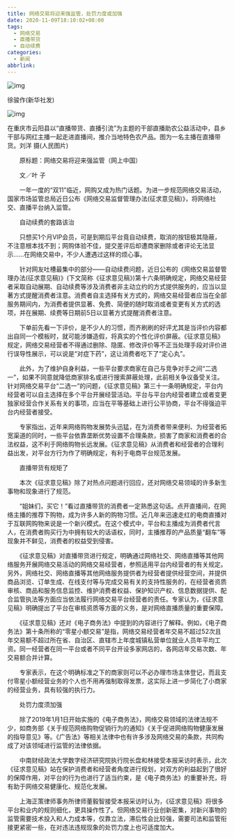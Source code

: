 ```yaml
---
title: 网络交易将迎来强监管，处罚力度或加强
date: 2020-11-09T18:10:02+08:00
tags:
  - 网络交易
  - 直播带货
  - 自动续费
categories:
  - 新闻
abbrlink:
---
```


![img](https://cdn.jsdelivr.net/gh/yakeing/Documentation@main/Hexo/images/9939-kcpxnwv7540448.jpg)

徐骏作(新华社发)

![img](https://cdn.jsdelivr.net/gh/yakeing/Documentation@main/Hexo/images/30be-kcpxnwv7541953.jpg)

在重庆市云阳县以“直播带货、直播引流”为主题的干部直播助农公益活动中，县乡干部与网红主播一起走进直播间，推介当地特色农产品。图为一名主播在直播带货。刘洋 摄(人民图片)

　　原标题：网络交易将迎来强监管（网上中国）

　　文／叶 子

　　一年一度的“双11”临近，网购又成为热门话题。为进一步规范网络交易活动，国家市场监管总局近日公布《网络交易监督管理办法(征求意见稿)》，将网络社交、直播平台纳入监管。

　　自动续费的套路该治

　　只想买1个月VIP会员，可是到期后平台竟自动续费，取消的按钮极其隐蔽，不注意根本找不到；网购体验不佳，提交差评后却遭商家删除或者评论无法显示……在网络交易中，不少人遭遇过这样的烦心事。

　　针对网友吐槽最集中的部分——自动续费问题，近日公布的《网络交易监督管理办法(征求意见稿)》(下文简称《征求意见稿》)第十六条明确规定，网络交易经营者采取自动展期、自动续费等涉及消费者非主动立约的方式提供服务的，应当以显著方式提醒消费者注意。消费者自主选择有关方式的，网络交易经营者应当在全部服务期间内，为消费者提供显著、免费、简便的随时取消或者变更有关方式的选项，并在展期、续费等日期前5日以显著方式提醒消费者注意。

　　下单前先看一下评价，是不少人的习惯，而齐刷刷的好评尤其是当评价内容都出自同一个模板时，就可能涉嫌造假，将真实的个性化评价屏蔽。《征求意见稿》规定，网络交易经营者不得通过删除、隐匿、修改评价等不正当处理手段对评价进行误导性展示，可以说是“对症下药”，这让消费者吃下了“定心丸”。

　　此外，为了维护自身利益，一些平台要求商家在自己与竞争对手之间“二选一”，如果不同意就降低商家排名或进行搜索屏蔽处理，此前相关争议备受关注。针对网络交易平台“二选一”的问题，《征求意见稿》第三十一条明确规定，平台内经营者可以自主选择在多个平台开展经营活动。平台与平台内经营者建立或者变更独家经营合作关系有关的事项，应当在平等基础上进行公平协商，平台不得强迫平台内经营者接受。

　　专家指出，近年来网络购物发展势头迅猛，在为消费者带来便利、为经营者拓宽渠道的同时，一些平台依靠垄断优势设置不合理条款，损害了商家和消费者的合法权益，这不利于网络购物长远发展。《征求意见稿》从消费者和经营者的合理利益出发，对平台方行为作了明确规定，有利于电商平台规范发展。

　　直播带货有规矩了

　　本次《征求意见稿》除了对热点问题进行回应，还对网络交易领域的许多新生事物和现象进行了规范。

　　“姐妹们，买它！”看过直播带货的消费者一定熟悉这句话。点开直播间，在网络主播的推荐下购物，成为许多人新的购物习惯。近几年来迅速走红的电商直播对于互联网购物来说是一个新兴模式。在这个模式中，平台和主播成为消费者代言人，在消费者购买行为中拥有较大的话语权，同时，主播推荐的产品质量“翻车”等现象并不鲜见，消费者的权益受到侵害。

　　《征求意见稿》对直播带货进行规定，明确通过网络社交、网络直播等其他网络服务开展网络交易活动的网络交易经营者，参照适用平台内经营者的有关规定。另外，网络社交、网络直播等其他网络服务提供者为经营者提供经营空间，并提供商品浏览、订单生成、在线支付等与完成交易有关的支持性服务的，在经营者资质审核、商品和服务信息监控、维护消费者权益、保护知识产权、信息数据提供、配合监管执法等方面应当依法履行网络交易平台经营者的责任。专家认为，《征求意见稿》明确提出了平台在审核资质等方面的义务，是对网络直播质量的重要保障。

　　《征求意见稿》还对《电子商务法》中提到的内容进行了解释。例如，《电子商务法》第十条所称的“零星小额交易”是指，网络交易经营者年交易不超过52次且年交易额不超过所在省、自治区、直辖市上年度城镇私营单位就业人员年平均工资。同一经营者在同一平台或者不同平台开设多家网店的，各网店年交易次数、年交易额合并计算。

　　专家表示，在这个明确标准之下的商家则可以不必办理市场主体登记，而且支付零星小额经营业务的个人也不用再强制取得发票，这实际上进一步简化了小商家的经营业务，具有较强的执行力。

　　处罚力度须加强

　　除了2019年1月1日开始实施的《电子商务法》，网络交易领域的法律法规不少，如商务部《关于规范网络购物促销行为的通知》《关于促进网络购物健康发展的指导意见》等。《广告法》等相关法律中也有许多涉及网络交易的条款，共同构成了对该领域进行监管的法律依据。

　　中南财经政法大学数字经济研究院执行院长盘和林接受本报采访时表示，此次《征求意见稿》站在保护消费者和经营者角度进行规划，对双方的利益起到了很好的保障作用，对平台的行为也进行了适当约束，是《电子商务法》的重要补充，将有助于网络交易健康化、规范化发展。

　　上海正策律师事务所律师董毅智接受本报采访时认为，《征求意见稿》将很多平台和业内的规则细化，更具操作性了。但网络交易行业创新密集，对新兴事物的监管需要技术投入和人力成本等，仅靠立法，滞后性会比较强，需要司法和监管衔接更紧密一些，在对违法违规现象的处罚力度上也可适度加大。